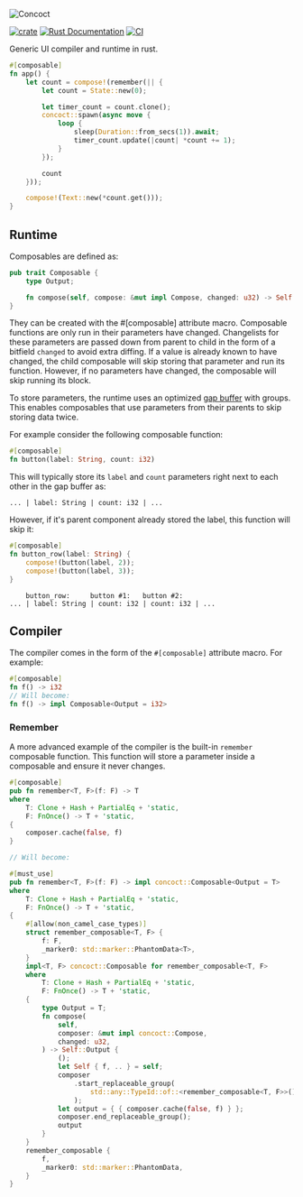 ![Concoct](https://github.com/matthunz/viewbuilder/blob/main/logo.png?raw=true)

[![crate](https://img.shields.io/crates/v/concoct.svg)](https://crates.io/crates/concoct)
[![Rust Documentation](https://img.shields.io/badge/api-rustdoc-blue.svg)](https://docs.rs/concoct)
[![CI](https://github.com/matthunz/concoct/actions/workflows/rust.yml/badge.svg)](https://github.com/matthunz/concoct/actions/workflows/rust.yml)

Generic UI compiler and runtime in rust.

```rust
#[composable]
fn app() {
    let count = compose!(remember(|| {
        let count = State::new(0);

        let timer_count = count.clone();
        concoct::spawn(async move {
            loop {
                sleep(Duration::from_secs(1)).await;
                timer_count.update(|count| *count += 1);
            }
        });

        count
    }));

    compose!(Text::new(*count.get()));
}
```

## Runtime
Composables are defined as:
```rust
pub trait Composable {
    type Output;

    fn compose(self, compose: &mut impl Compose, changed: u32) -> Self::Output;
}
```
They can be created with the #[composable] attribute macro. Composable functions are only run in their parameters have changed.
Changelists for these parameters are passed down from parent to child in the form of a bitfield `changed` to avoid extra diffing.
If a value is already known to have changed, the child composable will skip storing that parameter and run its function.
However, if no parameters have changed, the composable will skip running its block.

To store parameters, the runtime uses an optimized [gap buffer](https://en.wikipedia.org/wiki/Gap_buffer) with groups.
This enables composables that use parameters from their parents to skip storing data twice.




For example consider the following composable function:
```rust
#[composable]
fn button(label: String, count: i32)
```

This will typically store its `label` and `count` parameters right next to each other in the gap buffer as:
```
... | label: String | count: i32 | ...
```

However, if it's parent component already stored the label, this function will skip it:
```rust
#[composable]
fn button_row(label: String) {
    compose!(button(label, 2));
    compose!(button(label, 3));
}
```
```
    button_row:     button #1:   button #2:
... | label: String | count: i32 | count: i32 | ...
```

## Compiler
The compiler comes in the form of the `#[composable]` attribute macro.
For example:
```rust
#[composable]
fn f() -> i32
// Will become:
fn f() -> impl Composable<Output = i32>
```

### Remember
A more advanced example of the compiler is the built-in `remember` composable function.
This function will store a parameter inside a composable and ensure it never changes.
```rust
#[composable]
pub fn remember<T, F>(f: F) -> T
where
    T: Clone + Hash + PartialEq + 'static,
    F: FnOnce() -> T + 'static,
{
    composer.cache(false, f)
}

// Will become:

#[must_use]
pub fn remember<T, F>(f: F) -> impl concoct::Composable<Output = T>
where
    T: Clone + Hash + PartialEq + 'static,
    F: FnOnce() -> T + 'static,
{
    #[allow(non_camel_case_types)]
    struct remember_composable<T, F> {
        f: F,
        _marker0: std::marker::PhantomData<T>,
    }
    impl<T, F> concoct::Composable for remember_composable<T, F>
    where
        T: Clone + Hash + PartialEq + 'static,
        F: FnOnce() -> T + 'static,
    {
        type Output = T;
        fn compose(
            self,
            composer: &mut impl concoct::Compose,
            changed: u32,
        ) -> Self::Output {
            ();
            let Self { f, .. } = self;
            composer
                .start_replaceable_group(
                    std::any::TypeId::of::<remember_composable<T, F>>(),
                );
            let output = { { composer.cache(false, f) } };
            composer.end_replaceable_group();
            output
        }
    }
    remember_composable {
        f,
        _marker0: std::marker::PhantomData,
    }
}
```
